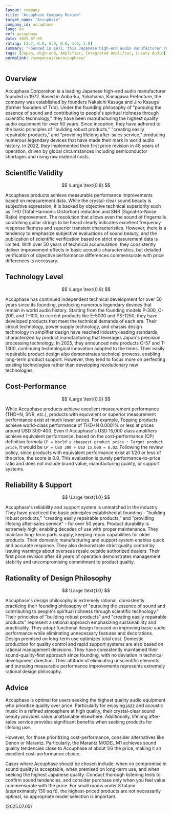 ```yaml
---
layout: company
title: "Accuphase Company Review"
target_name: "Accuphase"
company_id: accuphase
lang: en
ref: accuphase
date: 2025-07-05
rating: [3.7, 0.8, 0.9, 0.0, 1.0, 1.0]
summary: "Founded in 1972, this Japanese high-end audio manufacturer represents the pinnacle of audio excellence. Under the founding philosophy of 'pursuing the essence of sound and contributing to people's spiritual richness through scientific technology,' they have been manufacturing the highest quality audio equipment for over 50 years. Renowned for crystal-clear sound beauty, but with extremely high prices. Their reliability with lifelong after-sales service is unmatched in the industry."
tags: [Japan, High-end, Amplifier, Integrated Amplifier, Luxury Audio]
permalink: /companies/en/accuphase/
---
```


## Overview

Accuphase Corporation is a leading Japanese high-end audio manufacturer founded in 1972. Based in Aoba-ku, Yokohama, Kanagawa Prefecture, the company was established by founders Nakaichi Kasuga and Jiro Kasuga (former founders of Trio). Under the founding philosophy of "pursuing the essence of sound and contributing to people's spiritual richness through scientific technology," they have been manufacturing the highest quality audio equipment for over 50 years. Since inception, they have adhered to the basic principles of "building robust products," "creating easily repairable products," and "providing lifelong after-sales service," producing numerous legendary devices that have made their mark in world audio history. In 2022, they implemented their first price revision in 48 years of operation, driven by global circumstances including semiconductor shortages and rising raw material costs.

## Scientific Validity

$$ \Large \text{0.8} $$

Accuphase products achieve measurable performance improvements based on measurement data. While the crystal-clear sound beauty is subjective expression, it is backed by objective technical superiority such as THD (Total Harmonic Distortion) reduction and SNR (Signal-to-Noise Ratio) improvement. The resolution that allows even the sound of fingernails scratching guitar strings to be heard clearly indicates excellent frequency response flatness and superior transient characteristics. However, there is a tendency to emphasize subjective evaluations of sound beauty, and the publication of scientific verification based on strict measurement data is limited. With over 50 years of technical accumulation, they consistently deliver improvement effects in basic acoustic characteristics, but detailed verification of objective performance differences commensurate with price differences is necessary.

## Technology Level

$$ \Large \text{0.9} $$

Accuphase has continued independent technical development for over 50 years since its founding, producing numerous legendary devices that remain in world audio history. Starting from the founding models P-300, C-200, and T-100, to current products like E-5000 and PS-1250, they have developed products that meet the technical demands of each era. Their circuit technology, power supply technology, and chassis design technology in amplifier design have reached industry-leading standards, characterized by product manufacturing that leverages Japan's precision processing technology. In 2025, they announced new products C-57 and T-1300, continuing technological innovation adapted to the times. Their easily repairable product design also demonstrates technical prowess, enabling long-term product support. However, they tend to focus more on perfecting existing technologies rather than developing revolutionary new technologies.

## Cost-Performance

$$ \Large \text{0.0} $$

While Accuphase products achieve excellent measurement performance (THD+N, SNR, etc.), products with equivalent or superior measurement performance exist at much lower prices. For example, Topping products achieve world-class performance of THD+N 0.0001% or less at prices around USD 300-400. Even if Accuphase's USD 15,000 class amplifiers achieve equivalent performance, based on the cost-performance (CP) definition formula `CP = World's cheapest product price ÷ Target product price`, it would be `CP = USD 300 ÷ USD 15,000 = 0.02`. Following the review policy, since products with equivalent performance exist at 1/20 or less of the price, the score is 0.0. This evaluation is purely performance-to-price ratio and does not include brand value, manufacturing quality, or support systems.

## Reliability & Support

$$ \Large \text{1.0} $$

Accuphase's reliability and support system is unmatched in the industry. They have practiced the basic principles established at founding - "building robust products," "creating easily repairable products," and "providing lifelong after-sales service" - for over 50 years. Product durability is extremely high, enabling decades of use with proper maintenance. They maintain long-term parts supply, keeping repair capabilities for older products. Their domestic manufacturing and support system enables quick and accurate response. They also demonstrate strict quality control by issuing warnings about overseas resale outside authorized dealers. Their first price revision after 48 years of operation demonstrates management stability and uncompromising commitment to product quality.

## Rationality of Design Philosophy

$$ \Large \text{1.0} $$

Accuphase's design philosophy is extremely rational, consistently practicing their founding philosophy of "pursuing the essence of sound and contributing to people's spiritual richness through scientific technology." Their principles of "building robust products" and "creating easily repairable products" represent a rational approach emphasizing sustainability and practicality. They adopt functional design focused on improving basic audio performance while eliminating unnecessary features and decorations. Design premised on long-term use optimizes total cost. Domestic production for quality control and rapid support systems are also based on rational management decisions. They have consistently maintained their sound-quality-first approach since founding, with no deviation in technical development direction. Their attitude of eliminating unscientific elements and pursuing measurable performance improvements represents extremely rational design philosophy.

## Advice

Accuphase is optimal for users seeking the highest quality audio equipment who prioritize quality over price. Particularly for enjoying jazz and acoustic music in a refined atmosphere at high quality, their crystal-clear sound beauty provides value unattainable elsewhere. Additionally, lifelong after-sales service provides significant benefits when seeking products for lifelong use.

However, for those prioritizing cost-performance, consider alternatives like Denon or Marantz. Particularly, the Marantz MODEL M1 achieves sound quality tendencies close to Accuphase at about 1/6 the price, making it an excellent cost-performance choice.

Cases where Accuphase should be chosen include: when no compromise in sound quality is acceptable, when premised on long-term use, and when seeking the highest Japanese quality. Conduct thorough listening tests to confirm sound tendencies, and consider purchase only when you feel value commensurate with the price. For small rooms under 8 tatami (approximately 130 sq ft), the highest-priced products are not necessarily optimal, so appropriate model selection is important.

(2025.07.05)